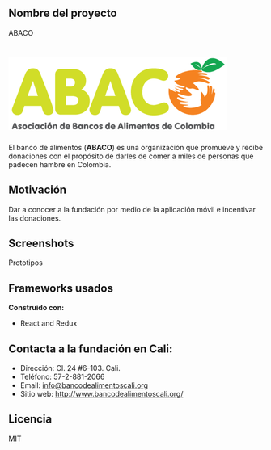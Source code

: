 ## Nombre del proyecto

ABACO

# ![ABACO](ABACO.png)
El banco de alimentos (**ABACO**) es una organización que promueve y recibe donaciones con el propósito de darles de comer a miles de personas que padecen hambre en Colombia.


## Motivación
Dar a conocer a la fundación por medio de la aplicación móvil e incentivar las donaciones.

## Screenshots
Prototipos

## Frameworks usados
**Construido con:**
- React and Redux

## Contacta a la fundación en Cali:

- Dirección: Cl. 24 #6-103. Cali.
- Teléfono: 57-2-881-2066
- Email: info@bancodealimentoscali.org
- Sitio web: http://www.bancodealimentoscali.org/

## Licencia
MIT
